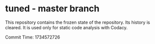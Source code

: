 # tuned - master branch

This repository contains the frozen state of the repository.
Its history is cleared. It is used only for static code
analysis with Codacy.

Commit Time: 1734572726